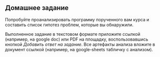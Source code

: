 ## Домашнее задание

Попробуйте проанализировать программу порученного вам курса и составить список гипотез проблем, которые вы обнаружили. 

Выполненное задание в текстовом формате приложите ссылкой (например, на google doc) или PDF на площадку, воспользовавшись кнопкой *Добавить ответ на задание*. Все артефакты анализа вложите в документ ссылкой (например, на google-sheets табличку с анализом).